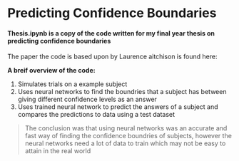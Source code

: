 # Predicting Confidence Boundaries

#### Thesis.ipynb is a copy of the code written for my final year thesis on predicting confidence boundaries



The paper the code is based upon by Laurence aitchison is found here: 

**A breif overview of the code:**
1. Simulates trials on a example subject
2. Uses neural networks to find the boundries that a subject has between giving different confidence levels as an answer
3. Uses trained neural network to predict the answers of a subject and compares the predictions to data using a test dataset




> The conclusion was that using neural networks was an accurate and fast way of finding the confidence boundries of subjects, however the 
> neural networks need a lot of data to train which may not be easy to attain in the real world
